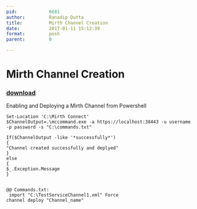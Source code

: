 ```yaml
---
pid:            6681
author:         Ranadip Dutta
title:          Mirth Channel Creation
date:           2017-01-11 15:12:39
format:         posh
parent:         0

---
```


# Mirth Channel Creation

### [download](//scripts/6681.ps1)

Enabling and Deploying a Mirth Channel from Powershell

```posh
Set-Location 'C:\Mirth Connect'
$ChannelOutput=.\mccommand.exe -a https://localhost:38443 -u username -p password -s "C:\commands.txt"

If($ChannelOutput -like '*successfully*')
{
"Channel created successfully and deplyed"
}
else
{
$_.Exception.Message
}


@@ Commands.txt: 
 import "C:\TestServiceChannel1.xml" Force
channel deploy "Channel_name"

```
